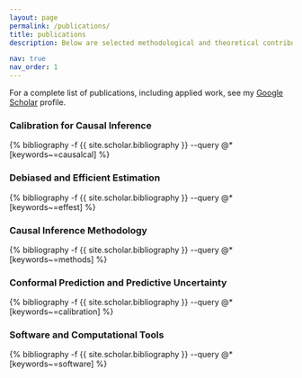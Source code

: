 ```yaml
---
layout: page
permalink: /publications/
title: publications
description: Below are selected methodological and theoretical contributions.  

nav: true
nav_order: 1
---
```


For a complete list of publications, including applied work, see my [Google Scholar](https://scholar.google.com) profile.

<div class="publications">


<h3>Calibration for Causal Inference</h3>
{% bibliography -f {{ site.scholar.bibliography }} --query @*[keywords~=causalcal] %}

<h3>Debiased and Efficient Estimation</h3>
{% bibliography -f {{ site.scholar.bibliography }} --query @*[keywords~=effest] %}

<h3>Causal Inference Methodology</h3>
{% bibliography -f {{ site.scholar.bibliography }} --query @*[keywords~=methods] %}

<h3>Conformal Prediction and Predictive Uncertainty</h3>
{% bibliography -f {{ site.scholar.bibliography }} --query @*[keywords~=calibration] %}

<h3>Software and Computational Tools</h3>
{% bibliography -f {{ site.scholar.bibliography }} --query @*[keywords~=software] %}


</div>
